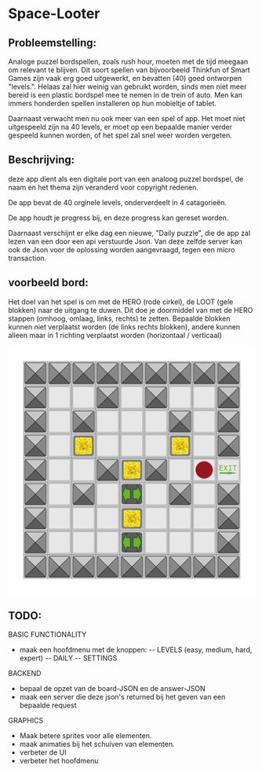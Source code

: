 # Space-Looter


## Probleemstelling:
Analoge puzzel bordspellen, zoals rush hour, moeten met de tijd meegaan om relevant te blijven. Dit soort spellen van bijvoorbeeld Thinkfun of Smart Games zijn vaak erg goed uitgewerkt, en bevatten (40) goed ontworpen "levels.". Helaas zal hier weinig van gebruikt worden, sinds men niet meer bereid is een plastic bordspel mee te nemen in de trein of auto. Men kan immers honderden spellen installeren op hun mobieltje of tablet. 

Daarnaast verwacht men nu ook meer van een spel of app. Het moet niet uitgespeeld zijn na 40 levels, er moet op een bepaalde manier verder gespeeld kunnen worden, of het spel zal snel weer worden vergeten. 

## Beschrijving:
deze app dient als een digitale port van een analoog puzzel bordspel, de naam en het thema zijn veranderd voor copyright redenen. 

De app bevat de 40 orginele levels, onderverdeelt in 4 catagorieën.

De app houdt je progress bij, en deze progress kan gereset worden. 

Daarnaast verschijnt er elke dag een nieuwe, "Daily puzzle", die de app zal lezen van een door een api verstuurde Json. Van deze zelfde server kan ook de Json voor de oplossing worden aangevraagd, tegen een micro transaction. 

## voorbeeld bord:
Het doel van het spel is om met de HERO (rode cirkel), de LOOT (gele blokken) naar de uitgang te duwen. Dit doe je doormiddel van met de HERO stappen (omhoog, omlaag, links, rechts) te zetten. Bepaalde blokken kunnen niet verplaatst worden (de links rechts blokken), andere kunnen alleen maar in 1 richting verplaatst worden (horizontaal / verticaal)

![boardstate](https://raw.githubusercontent.com/josfeenstra/Space-Looter/master/doc/documentation/voorbeeld%20board.png)

## TODO: 
BASIC FUNCTIONALITY
- maak een hoofdmenu met de knoppen: 
-- LEVELS (easy, medium, hard, expert) 
-- DAILY
-- SETTINGS 

BACKEND
- bepaal de opzet van de board-JSON en de answer-JSON
- maak een server die deze json's returned bij het geven van een bepaalde request 

GRAPHICS
- Maak betere sprites voor alle elementen.
- maak animaties bij het schuiven van elementen. 
- verbeter de UI
- verbeter het hoofdmenu





